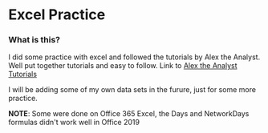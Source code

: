 # Excel Practice
### What is this?
I did some practice with excel and followed the tutorials by Alex the Analyst.
Well put together tutorials and easy to follow.
Link to [Alex the Analyst Tutorials](https://youtube.com/playlist?list=PLUaB-1hjhk8Hyd5NiPQ9CND82vNodlFF5)

I will be adding some of my own data sets in the furure, just for some more practice.

**NOTE**: Some were done on Office 365 Excel, the Days and NetworkDays formulas didn't work well in Office 2019 
